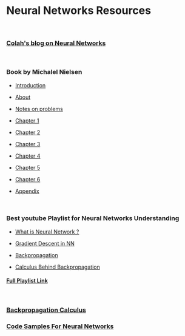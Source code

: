 # Neural Networks Resources
</br>

### [Colah's blog on Neural Networks](https://colah.github.io/)

</br>

### Book by Michalel Nielsen

- [Introduction](https://github.com/greyhatguy007/MachineLearningAndrewNG/blob/main/home/extras/resources/Neural%20networks%20and%20deep%20learning_intro.pdf)

- [About](https://github.com/greyhatguy007/MachineLearningAndrewNG/blob/main/home/extras/resources/Neural%20networks%20and%20deep%20learning_about.pdf)

- [Notes on problems](https://github.com/greyhatguy007/MachineLearningAndrewNG/blob/main/home/extras/resources/Neural%20networks%20and%20deep%20learning_on_probs.pdf)

- [Chapter 1](https://github.com/greyhatguy007/MachineLearningAndrewNG/blob/main/home/extras/resources/Neural%20networks%20and%20deep%20learning_ch1.pdf)

- [Chapter 2](https://github.com/greyhatguy007/MachineLearningAndrewNG/blob/main/home/extras/resources/Neural%20networks%20and%20deep%20learning_ch2.pdf)

- [Chapter 3](https://github.com/greyhatguy007/MachineLearningAndrewNG/blob/main/home/extras/resources/Neural%20networks%20and%20deep%20learning_ch3.pdf)

- [Chapter 4](https://github.com/greyhatguy007/MachineLearningAndrewNG/blob/main/home/extras/resources/Neural%20networks%20and%20deep%20learning_ch4.pdf)

- [Chapter 5](https://github.com/greyhatguy007/MachineLearningAndrewNG/blob/main/home/extras/resources/Neural%20networks%20and%20deep%20learning_ch5.pdf)

- [Chapter 6](https://github.com/greyhatguy007/MachineLearningAndrewNG/blob/main/home/extras/resources/Neural%20networks%20and%20deep%20learning_ch6.pdf)

- [Appendix](https://github.com/greyhatguy007/MachineLearningAndrewNG/blob/main/home/extras/resources/Neural%20networks%20and%20deep%20learning_appendix.pdf)

</br>

### Best youtube Playlist for Neural Networks Understanding


- [What is Neural Network ?](https://youtu.be/aircAruvnKk)

- [Gradient Descent in NN](https://youtu.be/IHZwWFHWa-w)

- [Backpropagation](https://youtu.be/Ilg3gGewQ5U)

- [Calculus Behind Backpropagation](https://youtu.be/tIeHLnjs5U8)
#### [Full Playlist Link](https://youtube.com/playlist?list=PLZHQObOWTQDNU6R1_67000Dx_ZCJB-3pi)
</br>

### [Backpropagation Calculus](https://colah.github.io/posts/2015-08-Backprop/)
### [Code Samples For Neural Networks](https://github.com/mnielsen/neural-networks-and-deep-learning)
